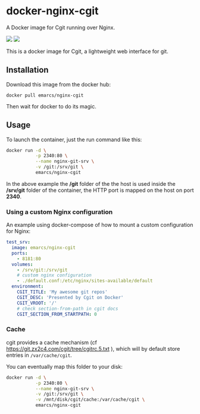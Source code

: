 # docker-nginx-cgit

A Docker image for Cgit running over Nginx.

[![](https://images.microbadger.com/badges/image/emarcs/nginx-cgit.svg)](http://microbadger.com/images/emarcs/nginx-cgit "Get your own image badge on microbadger.com") [![](https://images.microbadger.com/badges/version/emarcs/nginx-cgit.svg)](http://microbadger.com/images/emarcs/nginx-cgit "Get your own version badge on microbadger.com")

This is a docker image for Cgit, a lightweight web interface for git.

## Installation

Download this image from the docker hub:

```shell
docker pull emarcs/nginx-cgit
```

Then wait for docker to do its magic.

## Usage

To launch the container, just the run command like this:

```sh
docker run -d \
           -p 2340:80 \
           --name nginx-git-srv \
           -v /git:/srv/git \
           emarcs/nginx-cgit
```

In the above example the **/git** folder of the the host
is used inside the **/srv/git** folder of the container,
the HTTP port is mapped on the host on port **2340**.

### Using a custom Nginx configuration

An example using docker-compose of how to mount a custom
configuration for Nginx:

```yml
test_srv:
  image: emarcs/nginx-cgit
  ports:
    - 8181:80
  volumes:
    - /srv/git:/srv/git
    # custom nginx configuration
    - ./default.conf:/etc/nginx/sites-available/default
  environment:
    CGIT_TITLE: 'My awesome git repos'
    CGIT_DESC: 'Presented by Cgit on Docker'
    CGIT_VROOT: '/'
    # check section-from-path in cgit docs
    CGIT_SECTION_FROM_STARTPATH: 0
```

### Cache

cgit provides a cache mechanism (cf https://git.zx2c4.com/cgit/tree/cgitrc.5.txt ), which will
by default store entries in `/var/cache/cgit`.

You can eventually map this folder to your disk:
```sh
docker run -d \
           -p 2340:80 \
           --name nginx-git-srv \
           -v /git:/srv/git \
           -v /mnt/disk/cgit/cache:/var/cache/cgit \
           emarcs/nginx-cgit
```

